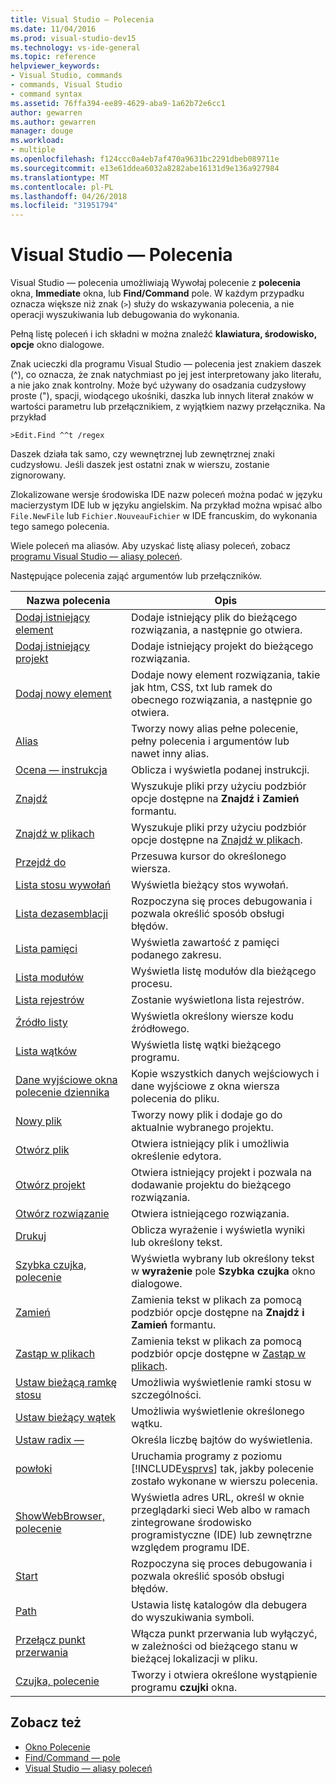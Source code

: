```yaml
---
title: Visual Studio — Polecenia
ms.date: 11/04/2016
ms.prod: visual-studio-dev15
ms.technology: vs-ide-general
ms.topic: reference
helpviewer_keywords:
- Visual Studio, commands
- commands, Visual Studio
- command syntax
ms.assetid: 76ffa394-ee89-4629-aba9-1a62b72e6cc1
author: gewarren
ms.author: gewarren
manager: douge
ms.workload:
- multiple
ms.openlocfilehash: f124ccc0a4eb7af470a9631bc2291dbeb089711e
ms.sourcegitcommit: e13e61ddea6032a8282abe16131d9e136a927984
ms.translationtype: MT
ms.contentlocale: pl-PL
ms.lasthandoff: 04/26/2018
ms.locfileid: "31951794"
---
```

# <a name="visual-studio-commands"></a>Visual Studio — Polecenia
Visual Studio — polecenia umożliwiają Wywołaj polecenie z **polecenia** okna, **Immediate** okna, lub **Find/Command** pole. W każdym przypadku oznacza większe niż znak (`>`) służy do wskazywania polecenia, a nie operacji wyszukiwania lub debugowania do wykonania.

 Pełną listę poleceń i ich składni w można znaleźć **klawiatura, środowisko, opcje** okno dialogowe.

 Znak ucieczki dla programu Visual Studio — polecenia jest znakiem daszek (^), co oznacza, że znak natychmiast po jej jest interpretowany jako literału, a nie jako znak kontrolny. Może być używany do osadzania cudzysłowy proste ("), spacji, wiodącego ukośniki, daszka lub innych literał znaków w wartości parametru lub przełącznikiem, z wyjątkiem nazwy przełącznika. Na przykład

```
>Edit.Find ^^t /regex
```

 Daszek działa tak samo, czy wewnętrznej lub zewnętrznej znaki cudzysłowu. Jeśli daszek jest ostatni znak w wierszu, zostanie zignorowany.

 Zlokalizowane wersje środowiska IDE nazw poleceń można podać w języku macierzystym IDE lub w języku angielskim. Na przykład można wpisać albo `File.NewFile` lub `Fichier.NouveauFichier` w IDE francuskim, do wykonania tego samego polecenia.

 Wiele poleceń ma aliasów. Aby uzyskać listę aliasy poleceń, zobacz [programu Visual Studio — aliasy poleceń](../../ide/reference/visual-studio-command-aliases.md).

 Następujące polecenia zająć argumentów lub przełączników.

|Nazwa polecenia|Opis|
|------------------|-----------------|
|[Dodaj istniejący element](../../ide/reference/add-existing-item-command.md)|Dodaje istniejący plik do bieżącego rozwiązania, a następnie go otwiera.|
|[Dodaj istniejący projekt](../../ide/reference/add-existing-project-command.md)|Dodaje istniejący projekt do bieżącego rozwiązania.|
|[Dodaj nowy element](../../ide/reference/add-new-item-command.md)|Dodaje nowy element rozwiązania, takie jak htm, CSS, txt lub ramek do obecnego rozwiązania, a następnie go otwiera.|
|[Alias](../../ide/reference/alias-command.md)|Tworzy nowy alias pełne polecenie, pełny polecenia i argumentów lub nawet inny alias.|
|[Ocena — instrukcja](../../ide/reference/evaluate-statement-command.md)|Oblicza i wyświetla podanej instrukcji.|
|[Znajdź](../../ide/reference/find-command.md)|Wyszukuje pliki przy użyciu podzbiór opcje dostępne na **Znajdź i Zamień** formantu.|
|[Znajdź w plikach](../../ide/reference/find-in-files-command.md)|Wyszukuje pliki przy użyciu podzbiór opcje dostępne na [Znajdź w plikach](../../ide/find-in-files.md).|
|[Przejdź do](../../ide/reference/go-to-command.md)|Przesuwa kursor do określonego wiersza.|
|[Lista stosu wywołań](../../ide/reference/list-call-stack-command.md)|Wyświetla bieżący stos wywołań.|
|[Lista dezasemblacji](../../ide/reference/list-disassembly-command.md)|Rozpoczyna się proces debugowania i pozwala określić sposób obsługi błędów.|
|[Lista pamięci](../../ide/reference/list-memory-command.md)|Wyświetla zawartość z pamięci podanego zakresu.|
|[Lista modułów](../../ide/reference/list-modules-command.md)|Wyświetla listę modułów dla bieżącego procesu.|
|[Lista rejestrów](../../ide/reference/list-registers-command.md)|Zostanie wyświetlona lista rejestrów.|
|[Źródło listy](../../ide/reference/list-source-command.md)|Wyświetla określony wiersze kodu źródłowego.|
|[Lista wątków](../../ide/reference/list-threads-command.md)|Wyświetla listę wątki bieżącego programu.|
|[Dane wyjściowe okna polecenie dziennika](../../ide/reference/log-command-window-output-command.md)|Kopie wszystkich danych wejściowych i dane wyjściowe z okna wiersza polecenia do pliku.|
|[Nowy plik](../../ide/reference/new-file-command.md)|Tworzy nowy plik i dodaje go do aktualnie wybranego projektu.|
|[Otwórz plik](../../ide/reference/open-file-command.md)|Otwiera istniejący plik i umożliwia określenie edytora.|
|[Otwórz projekt](../../ide/reference/open-project-command.md)|Otwiera istniejący projekt i pozwala na dodawanie projektu do bieżącego rozwiązania.|
|[Otwórz rozwiązanie](../../ide/reference/open-solution-command.md)|Otwiera istniejącego rozwiązania.|
|[Drukuj](../../ide/reference/print-command.md)|Oblicza wyrażenie i wyświetla wyniki lub określony tekst.|
|[Szybka czujka, polecenie](../../ide/reference/quick-watch-command.md)|Wyświetla wybrany lub określony tekst w **wyrażenie** pole **Szybka czujka** okno dialogowe.|
|[Zamień](../../ide/reference/replace-command.md)|Zamienia tekst w plikach za pomocą podzbiór opcje dostępne na **Znajdź i Zamień** formantu.|
|[Zastąp w plikach](../../ide/reference/replace-in-files-command.md)|Zamienia tekst w plikach za pomocą podzbiór opcje dostępne w [Zastąp w plikach](../../ide/replace-in-files.md).|
|[Ustaw bieżącą ramkę stosu](../../ide/reference/set-current-stack-frame-command.md)|Umożliwia wyświetlenie ramki stosu w szczególności.|
|[Ustaw bieżący wątek](../../ide/reference/set-current-thread-command.md)|Umożliwia wyświetlenie określonego wątku.|
|[Ustaw radix —](../../ide/reference/set-radix-command.md)|Określa liczbę bajtów do wyświetlenia.|
|[powłoki](../../ide/reference/shell-command.md)|Uruchamia programy z poziomu [!INCLUDE[vsprvs](../../code-quality/includes/vsprvs_md.md)] tak, jakby polecenie zostało wykonane w wierszu polecenia.|
|[ShowWebBrowser, polecenie](../../ide/reference/showwebbrowser-command.md)|Wyświetla adres URL, określ w oknie przeglądarki sieci Web albo w ramach zintegrowane środowisko programistyczne (IDE) lub zewnętrzne względem programu IDE.|
|[Start](../../ide/reference/start-command.md)|Rozpoczyna się proces debugowania i pozwala określić sposób obsługi błędów.|
|[Path](../../ide/reference/symbol-path-command.md)|Ustawia listę katalogów dla debugera do wyszukiwania symboli.|
|[Przełącz punkt przerwania](../../ide/reference/toggle-breakpoint-command.md)|Włącza punkt przerwania lub wyłączyć, w zależności od bieżącego stanu w bieżącej lokalizacji w pliku.|
|[Czujka, polecenie](../../ide/reference/watch-command.md)|Tworzy i otwiera określone wystąpienie programu **czujki** okna.|

## <a name="see-also"></a>Zobacz też

- [Okno Polecenie](../../ide/reference/command-window.md)
- [Find/Command — pole](../../ide/find-command-box.md)
- [Visual Studio — aliasy poleceń](../../ide/reference/visual-studio-command-aliases.md)